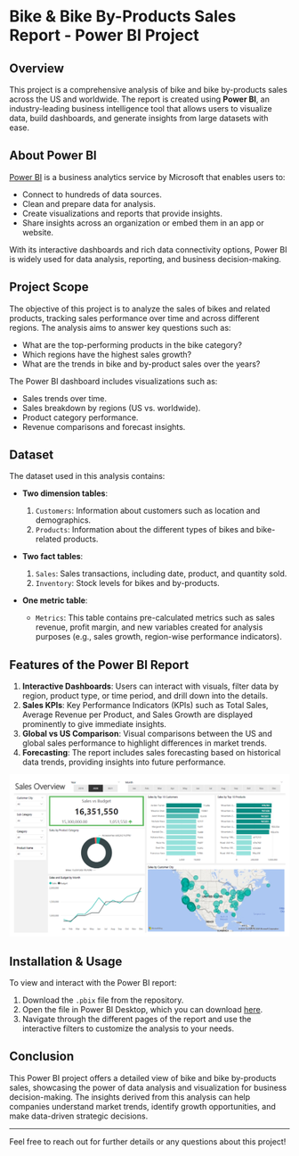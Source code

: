 # Bike & Bike By-Products Sales Report - Power BI Project

## Overview

This project is a comprehensive analysis of bike and bike by-products sales across the US and worldwide. The report is created using **Power BI**, an industry-leading business intelligence tool that allows users to visualize data, build dashboards, and generate insights from large datasets with ease.

## About Power BI

[Power BI](https://powerbi.microsoft.com/) is a business analytics service by Microsoft that enables users to:
- Connect to hundreds of data sources.
- Clean and prepare data for analysis.
- Create visualizations and reports that provide insights.
- Share insights across an organization or embed them in an app or website.

With its interactive dashboards and rich data connectivity options, Power BI is widely used for data analysis, reporting, and business decision-making.

## Project Scope

The objective of this project is to analyze the sales of bikes and related products, tracking sales performance over time and across different regions. The analysis aims to answer key questions such as:
- What are the top-performing products in the bike category?
- Which regions have the highest sales growth?
- What are the trends in bike and by-product sales over the years?

The Power BI dashboard includes visualizations such as:
- Sales trends over time.
- Sales breakdown by regions (US vs. worldwide).
- Product category performance.
- Revenue comparisons and forecast insights.

## Dataset

The dataset used in this analysis contains:
- **Two dimension tables**:
  1. `Customers`: Information about customers such as location and demographics.
  2. `Products`: Information about the different types of bikes and bike-related products.
  
- **Two fact tables**:
  1. `Sales`: Sales transactions, including date, product, and quantity sold.
  2. `Inventory`: Stock levels for bikes and by-products.

- **One metric table**: 
  - `Metrics`: This table contains pre-calculated metrics such as sales revenue, profit margin, and new variables created for analysis purposes (e.g., sales growth, region-wise performance indicators).

## Features of the Power BI Report

1. **Interactive Dashboards**: Users can interact with visuals, filter data by region, product type, or time period, and drill down into the details.
2. **Sales KPIs**: Key Performance Indicators (KPIs) such as Total Sales, Average Revenue per Product, and Sales Growth are displayed prominently to give immediate insights.
3. **Global vs US Comparison**: Visual comparisons between the US and global sales performance to highlight differences in market trends.
4. **Forecasting**: The report includes sales forecasting based on historical data trends, providing insights into future performance.

![Bike Sales Dashboard](./images/dashboard1_overview.png)

## Installation & Usage

To view and interact with the Power BI report:

1. Download the `.pbix` file from the repository.
2. Open the file in Power BI Desktop, which you can download [here](https://powerbi.microsoft.com/desktop/).
3. Navigate through the different pages of the report and use the interactive filters to customize the analysis to your needs.

## Conclusion

This Power BI project offers a detailed view of bike and bike by-products sales, showcasing the power of data analysis and visualization for business decision-making. The insights derived from this analysis can help companies understand market trends, identify growth opportunities, and make data-driven strategic decisions.

---

Feel free to reach out for further details or any questions about this project!

